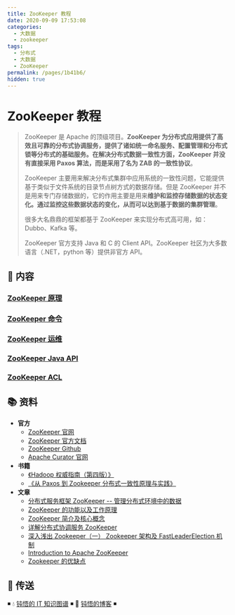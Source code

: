 ```yaml
---
title: ZooKeeper 教程
date: 2020-09-09 17:53:08
categories:
  - 大数据
  - zookeeper
tags:
  - 分布式
  - 大数据
  - ZooKeeper
permalink: /pages/1b41b6/
hidden: true
---
```


# ZooKeeper 教程

> ZooKeeper 是 Apache 的顶级项目。**ZooKeeper 为分布式应用提供了高效且可靠的分布式协调服务，提供了诸如统一命名服务、配置管理和分布式锁等分布式的基础服务。在解决分布式数据一致性方面，ZooKeeper 并没有直接采用 Paxos 算法，而是采用了名为 ZAB 的一致性协议**。
>
> ZooKeeper 主要用来解决分布式集群中应用系统的一致性问题，它能提供基于类似于文件系统的目录节点树方式的数据存储。但是 ZooKeeper 并不是用来专门存储数据的，它的作用主要是用来**维护和监控存储数据的状态变化。通过监控这些数据状态的变化，从而可以达到基于数据的集群管理**。
>
> 很多大名鼎鼎的框架都基于 ZooKeeper 来实现分布式高可用，如：Dubbo、Kafka 等。
>
> ZooKeeper 官方支持 Java 和 C 的 Client API。ZooKeeper 社区为大多数语言（.NET，python 等）提供非官方 API。

## 📖 内容

### [ZooKeeper 原理](01.ZooKeeper原理.md)

### [ZooKeeper 命令](02.ZooKeeper命令.md)

### [ZooKeeper 运维](03.ZooKeeper运维.md)

### [ZooKeeper Java API](04.ZooKeeperJavaApi.md)

### [ZooKeeper ACL](05.ZooKeeperAcl.md)

## 📚 资料

- **官方**
  - [ZooKeeper 官网](http://zookeeper.apache.org/)
  - [ZooKeeper 官方文档](https://cwiki.apache.org/confluence/display/ZOOKEEPER)
  - [ZooKeeper Github](https://github.com/apache/zookeeper)
  - [Apache Curator 官网](http://curator.apache.org/)
- **书籍**
  - [《Hadoop 权威指南（第四版）》](https://item.jd.com/12109713.html)
  - [《从 Paxos 到 Zookeeper 分布式一致性原理与实践》](https://item.jd.com/11622772.html)
- **文章**
  - [分布式服务框架 ZooKeeper -- 管理分布式环境中的数据](https://www.ibm.com/developerworks/cn/opensource/os-cn-zookeeper/index.html)
  - [ZooKeeper 的功能以及工作原理](https://www.cnblogs.com/felixzh/p/5869212.html)
  - [ZooKeeper 简介及核心概念](https://github.com/heibaiying/BigData-Notes/blob/master/notes/ZooKeeper%E7%AE%80%E4%BB%8B%E5%8F%8A%E6%A0%B8%E5%BF%83%E6%A6%82%E5%BF%B5.md)
  - [详解分布式协调服务 ZooKeeper](https://draveness.me/zookeeper-chubby)
  - [深入浅出 Zookeeper（一） Zookeeper 架构及 FastLeaderElection 机制](http://www.jasongj.com/zookeeper/fastleaderelection/)
  - [Introduction to Apache ZooKeeper](https://www.slideshare.net/sauravhaloi/introduction-to-apache-zookeeper)
  - [Zookeeper 的优缺点](https://blog.csdn.net/wwwsq/article/details/7644445)

## 🚪 传送

◾ 💧 [钝悟的 IT 知识图谱](https://dunwu.github.io/waterdrop/) ◾ 🎯 [钝悟的博客](https://dunwu.github.io/blog/) ◾
